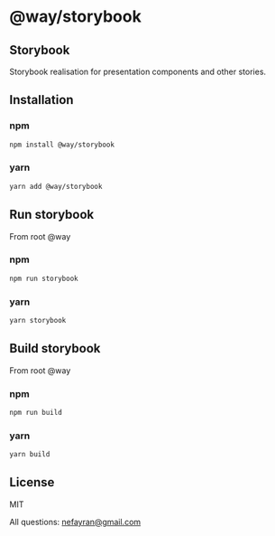 # @way/storybook
## Storybook
Storybook realisation for presentation components and other stories.

## Installation

### npm
```sh
npm install @way/storybook
```
### yarn
```sh
yarn add @way/storybook
```
## Run storybook
From root @way
### npm
```sh
npm run storybook
```
### yarn
```sh
yarn storybook
```
## Build storybook
From root @way
### npm
```sh
npm run build
```
### yarn
```sh
yarn build
```
## License

MIT

All questions: nefayran@gmail.com